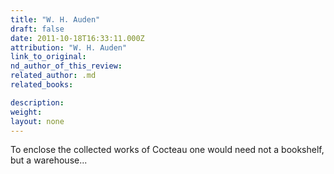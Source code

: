 ```yaml
---
title: "W. H. Auden"
draft: false
date: 2011-10-18T16:33:11.000Z
attribution: "W. H. Auden"
link_to_original:
nd_author_of_this_review:
related_author: .md
related_books:

description:
weight:
layout: none
---
```

To enclose the collected works of Cocteau one would need not a bookshelf, but a warehouse...

